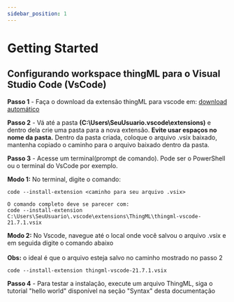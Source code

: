 ```yaml
---
sidebar_position: 1
---
```


# Getting Started

## Configurando workspace thingML para o Visual Studio Code (VsCode)

**Passo 1**  - Faça o download da extensão thingML para vscode em: [download automático](https://github.com/TelluIoT/ThingML/releases/download/21.7.1/thingml-vscode-21.7.1.vsix )

**Passo 2** - Vá até a pasta **(C:\Users\SeuUsuario\.vscode\extensions\)** e dentro dela crie uma pasta para a nova extensão. **Evite usar espaços no nome da pasta.**
Dentro da pasta criada, coloque o arquivo .vsix baixado, mantenha copiado o caminho para o arquivo baixado dentro da pasta.

**Passo 3** - Acesse um terminal(prompt de comando). Pode ser o PowerShell ou o terminal do VsCode por exemplo.

**Modo 1:**
    No terminal, digite o comando:

    code --install-extension <caminho para seu arquivo .vsix>

    O comando completo deve se parecer com:
    code --install-extension C:\Users\SeuUsuario\.vscode\extensions\ThingML\thingml-vscode-21.7.1.vsix

**Modo 2:**
    No Vscode, navegue até o local onde você salvou o arquivo .vsix e em seguida digite o comando abaixo<br></br>
    **Obs:**  o ideal é que o arquivo esteja salvo no caminho mostrado no passo 2
  

    code --install-extension thingml-vscode-21.7.1.vsix

**Passo 4** - Para testar a instalação, execute um arquivo ThingML, siga o tutorial "hello world" disponível na seção "Syntax" desta documentação
